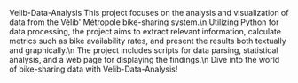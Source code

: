 Velib-Data-Analysis
This project focuses on the analysis and visualization of data from the Vélib' Métropole bike-sharing system.\n
Utilizing Python for data processing, the project aims to extract relevant information, calculate metrics such as bike availability rates, and present the results both textually and graphically.\n 
The project includes scripts for data parsing, statistical analysis, and a web page for displaying the findings.\n 
Dive into the world of bike-sharing data with Velib-Data-Analysis!
